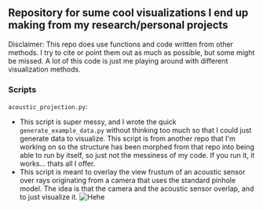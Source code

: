 ## Repository for sume cool visualizations I end up making from my research/personal projects
Disclaimer: This repo does use functions and code written from other methods. I try to cite or point them out as much as possible, but some might be missed. A lot of this code is just me playing around with different visualization methods.

### Scripts
`acoustic_projection.py`:
- This script is super messy, and I wrote the quick `generate_example_data.py` without thinking too much so that I could just generate data to visualize. This script is from another repo that I'm working on so the structure has been morphed from that repo into being able to run by itself, so just not the messiness of my code. If you run it, it works... thats all I offer.
- This script is meant to overlay the view frustum of an acoustic sensor over rays originating from a camera that uses the standard pinhole model. The idea is that the camera and the acoustic sensor overlap, and to just visualize it.
![Hehe](https://github.com/onurbagoren/visualizations/blob/main/media/spiral_frustum.gif)